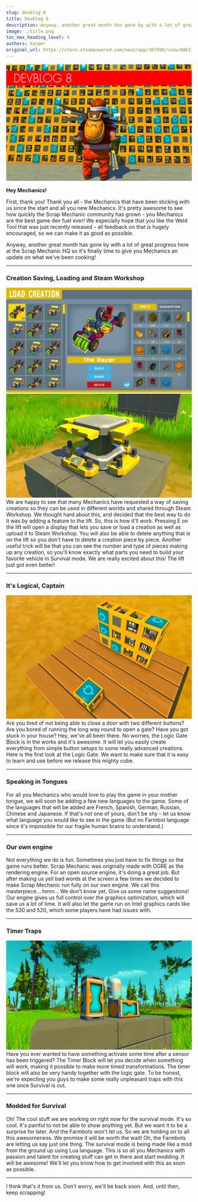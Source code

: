 ```yaml
---
slug: devblog-8
title: Devblog 8
description: Anyway, another great month has gone by with a lot of great progress here at the Scrap Mechanic HQ so it's finally time to give you Mechanics an update on what we've been cooking!
image: ./title.png
toc_max_heading_level: 4
authors: kacper
original_url: https://store.steampowered.com/news/app/387990/view/606114513015686565
---
```


<head>
    <meta name="twitter:card" content="summary_large_image" />
</head>

![](./title.png)

**Hey Mechanics!**

First, thank you! Thank you all - the Mechanics that have been sticking with us
since the start and all you new Mechanics. It's pretty awesome to see how
quickly the Scrap Mechanic community has grown - you Mechanics are the best game
dev fuel ever! We especially hope that you like the Weld Tool that was just
recently released - all feedback on that is hugely encouraged, so we can make it
as good as possible.

Anyway, another great month has gone by with a lot of great progress here at the
Scrap Mechanic HQ so it's finally time to give you Mechanics an update on what
we've been cooking!

<!--truncate-->

---

### Creation Saving, Loading and Steam Workshop

![](./workshop.png) ![](./workshop-lift.png) <br/> We are happy to see that many
Mechanics have requested a way of saving creations so they can be used in
different worlds and shared through Steam Workshop. We thought hard about this,
and decided that the best way to do it was by adding a feature to the lift. So,
this is how it'll work. Pressing E on the lift will open a display that lets you
save or load a creation as well as upload it to Steam Workshop. You will also be
able to delete anything that is on the lift so you don't have to delete a
creation piece by piece. Another useful trick will be that you can see the
number and type of pieces making up any creation, so you'll know exactly what
parts you need to build your favorite vehicle in Survival mode. We are really
excited about this! The lift just got even better!

---

### It's Logical, Captain

![](./logic-gates.png) <br/> Are you tired of not being able to close a door
with two different buttons? Are you bored of running the long way round to open
a gate? Have you got stuck in your house? Hey, we've all been there. No worries,
the Logic Gate Block is in the works and it's awesome. It will let you easily
create everything from simple button setups to some really advanced creations.
Here is the first look at the Logic Gate. We want to make sure that it is easy
to learn and use before we release this mighty cube.

---

### Speaking in Tongues

For all you Mechanics who would love to play the game in your mother tongue, we
will soon be adding a few new languages to the game. Some of the languages that
will be added are French, Spanish, German, Russian, Chinese and Japanese. If
that's not one of yours, don't be shy - let us know what language you would like
to see in the game (But no Farmbot language since it's impossible for our
fragile human brains to understand.)

---

### Our own engine

Not everything we do is fun. Sometimes you just have to fix things so the game
runs better. Scrap Mechanic was originally made with OGRE as the rendering
engine. For an open source engine, it's doing a great job. But after making us
yell bad words at the screen a few times we decided to make Scrap Mechanic run
fully on our own engine. We call this masterpiece... hmm... We don't know yet.
Give us some name suggestions! Our engine gives us full control over the
graphics optimization, which will save us a lot of time. It will also let the
game run on Intel graphics cards like the 530 and 520, which some players have
had issues with.

---

### Timer Traps

![](./timer.png) <br/> Have you ever wanted to have something activate some time
after a sensor has been triggered? The Timer Block will let you decide when
something will work, making it possible to make more timed transformations. The
timer block will also be very handy together with the logic gate. To be honest,
we're expecting you guys to make some really unpleasant traps with this one once
Survival is out.

---

### Modded for Survival

Oh! The cool stuff we are working on right now for the survival mode. It's so
cool. It's painful to not be able to show anything yet. But we want it to be a
surprise for later. And the Farmbots won't let us. So we are holding on to all
this awesomeness. We promise it will be worth the wait! Oh, the Farmbots are
letting us say just one thing. The survival mode is being made like a mod from
the ground up using Lua language. This is so all you Mechanics with passion and
talent for creating stuff can get in there and start modding. It will be
awesome! We'll let you know how to get involved with this as soon as possible.

---

I think that's it from us. Don't worry, we'll be back soon. And, until then,
keep scrapping!
